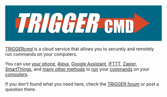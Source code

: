 [![TRIGGERcmd.com](./images/logo.jpg)](https://www.triggercmd.com)

[TRIGGERcmd](https://www.triggercmd.com) is a cloud service that allows you to securely and remotely run commands on your computers.

You can use [your phone](https://app.triggercmd.com), [Alexa](./Alexa.md), [Google Assistant](./GoogleAssistant.md), [IFTTT](./IFTTT.md), [Zapier](./Zapier.md),  [SmartThings](./SmartThings.md), and [many other methods](https://www.triggercmd.com/forum/topic/30/list-of-ways-to-trigger-your-commands) to [run](./TriggerCommands.md) your [commands](./Commands.md) on your [computers](./Computers.md).  

If you don't found what you need here, check the [TRIGGER forum](https://www.triggercmd.com/forum/category/5/instructions) or post a question there.